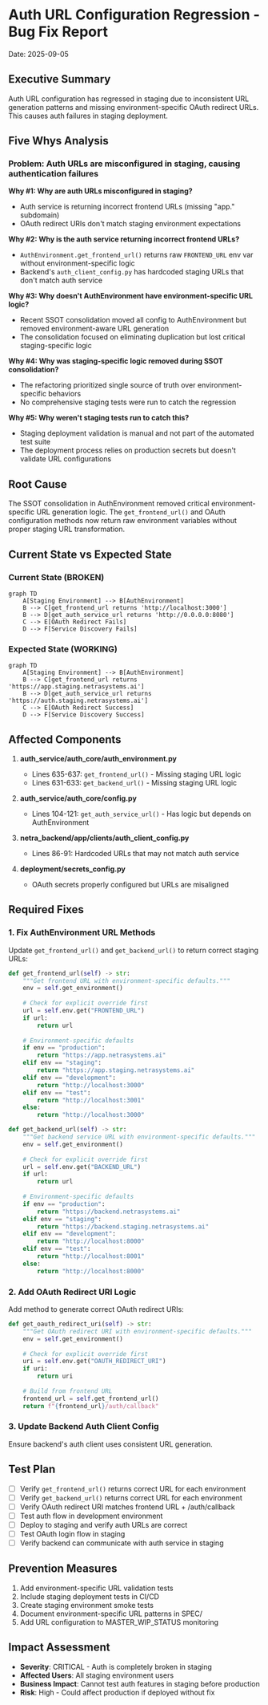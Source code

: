 # Auth URL Configuration Regression - Bug Fix Report
Date: 2025-09-05

## Executive Summary
Auth URL configuration has regressed in staging due to inconsistent URL generation patterns and missing environment-specific OAuth redirect URLs. This causes auth failures in staging deployment.

## Five Whys Analysis

### Problem: Auth URLs are misconfigured in staging, causing authentication failures

**Why #1: Why are auth URLs misconfigured in staging?**
- Auth service is returning incorrect frontend URLs (missing "app." subdomain)
- OAuth redirect URIs don't match staging environment expectations

**Why #2: Why is the auth service returning incorrect frontend URLs?**
- `AuthEnvironment.get_frontend_url()` returns raw `FRONTEND_URL` env var without environment-specific logic
- Backend's `auth_client_config.py` has hardcoded staging URLs that don't match auth service

**Why #3: Why doesn't AuthEnvironment have environment-specific URL logic?**
- Recent SSOT consolidation moved all config to AuthEnvironment but removed environment-aware URL generation
- The consolidation focused on eliminating duplication but lost critical staging-specific logic

**Why #4: Why was staging-specific logic removed during SSOT consolidation?**
- The refactoring prioritized single source of truth over environment-specific behaviors
- No comprehensive staging tests were run to catch the regression

**Why #5: Why weren't staging tests run to catch this?**
- Staging deployment validation is manual and not part of the automated test suite
- The deployment process relies on production secrets but doesn't validate URL configurations

## Root Cause
The SSOT consolidation in AuthEnvironment removed critical environment-specific URL generation logic. The `get_frontend_url()` and OAuth configuration methods now return raw environment variables without proper staging URL transformation.

## Current State vs Expected State

### Current State (BROKEN)
```mermaid
graph TD
    A[Staging Environment] --> B[AuthEnvironment]
    B --> C[get_frontend_url returns 'http://localhost:3000']
    B --> D[get_auth_service_url returns 'http://0.0.0.0:8080']
    C --> E[OAuth Redirect Fails]
    D --> F[Service Discovery Fails]
```

### Expected State (WORKING)
```mermaid
graph TD
    A[Staging Environment] --> B[AuthEnvironment]
    B --> C[get_frontend_url returns 'https://app.staging.netrasystems.ai']
    B --> D[get_auth_service_url returns 'https://auth.staging.netrasystems.ai']
    C --> E[OAuth Redirect Success]
    D --> F[Service Discovery Success]
```

## Affected Components

1. **auth_service/auth_core/auth_environment.py**
   - Lines 635-637: `get_frontend_url()` - Missing staging URL logic
   - Lines 631-633: `get_backend_url()` - Missing staging URL logic

2. **auth_service/auth_core/config.py**
   - Lines 104-121: `get_auth_service_url()` - Has logic but depends on AuthEnvironment

3. **netra_backend/app/clients/auth_client_config.py**
   - Lines 86-91: Hardcoded URLs that may not match auth service

4. **deployment/secrets_config.py**
   - OAuth secrets properly configured but URLs are misaligned

## Required Fixes

### 1. Fix AuthEnvironment URL Methods
Update `get_frontend_url()` and `get_backend_url()` to return correct staging URLs:

```python
def get_frontend_url(self) -> str:
    """Get frontend URL with environment-specific defaults."""
    env = self.get_environment()
    
    # Check for explicit override first
    url = self.env.get("FRONTEND_URL")
    if url:
        return url
    
    # Environment-specific defaults
    if env == "production":
        return "https://app.netrasystems.ai"
    elif env == "staging":
        return "https://app.staging.netrasystems.ai"
    elif env == "development":
        return "http://localhost:3000"
    elif env == "test":
        return "http://localhost:3001"
    else:
        return "http://localhost:3000"

def get_backend_url(self) -> str:
    """Get backend service URL with environment-specific defaults."""
    env = self.get_environment()
    
    # Check for explicit override first
    url = self.env.get("BACKEND_URL")
    if url:
        return url
    
    # Environment-specific defaults
    if env == "production":
        return "https://backend.netrasystems.ai"
    elif env == "staging":
        return "https://backend.staging.netrasystems.ai"
    elif env == "development":
        return "http://localhost:8000"
    elif env == "test":
        return "http://localhost:8001"
    else:
        return "http://localhost:8000"
```

### 2. Add OAuth Redirect URI Logic
Add method to generate correct OAuth redirect URIs:

```python
def get_oauth_redirect_uri(self) -> str:
    """Get OAuth redirect URI with environment-specific defaults."""
    env = self.get_environment()
    
    # Check for explicit override first
    uri = self.env.get("OAUTH_REDIRECT_URI")
    if uri:
        return uri
    
    # Build from frontend URL
    frontend_url = self.get_frontend_url()
    return f"{frontend_url}/auth/callback"
```

### 3. Update Backend Auth Client Config
Ensure backend's auth client uses consistent URL generation.

## Test Plan
- [ ] Verify `get_frontend_url()` returns correct URL for each environment
- [ ] Verify `get_backend_url()` returns correct URL for each environment  
- [ ] Verify OAuth redirect URI matches frontend URL + /auth/callback
- [ ] Test auth flow in development environment
- [ ] Deploy to staging and verify auth URLs are correct
- [ ] Test OAuth login flow in staging
- [ ] Verify backend can communicate with auth service in staging

## Prevention Measures
1. Add environment-specific URL validation tests
2. Include staging deployment tests in CI/CD
3. Create staging environment smoke tests
4. Document environment-specific URL patterns in SPEC/
5. Add URL configuration to MASTER_WIP_STATUS monitoring

## Impact Assessment
- **Severity**: CRITICAL - Auth is completely broken in staging
- **Affected Users**: All staging environment users
- **Business Impact**: Cannot test auth features in staging before production
- **Risk**: High - Could affect production if deployed without fix